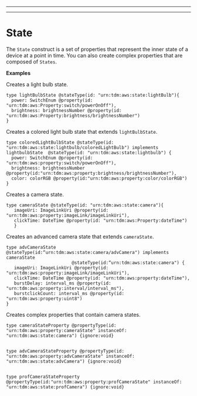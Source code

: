 --------

--------

# State<a name="iot-tg-models-tdm-iot-state"></a>

The `State` construct is a set of properties that represent the inner state of a device at a point in time\. You can also create complex properties that are composed of `States`\.

**Examples**

Creates a light bulb state\.

```
type lightBulbState @stateType(id: "urn:tdm:aws:state:lightBulb"){
  power: SwitchEnum @property(id: "urn:tdm:aws:Property:switch/powerOnOff"),
  brightness: brightnessNumber @property(id: "urn:tdm:aws:Property:brightness/brightnessNumber") 
}
```

Creates a colored light bulb state that extends `lightBulbState`\.

```
type coloredLightBulbState @stateType(id: "urn:tdm:aws:state:lightbulb/coloredLightBulb") implements lightbulbState  @stateType(id: "urn:tdm:aws:state:lightbulb") {
  power: SwitchEnum @property(id: "urn:tdm:aws:property:switch/powerOnOff"),
  brightness: brightnessNumber @property(id:"urn:tdm:aws:property:brightness/brightnessNumber"),
  color: colorRGB @property(id:"urn:tdm:aws:property:color/colorRGB")
}
```

Creates a camera state\.

```
type cameraState @stateType(id: "urn:tdm:aws:state:camera"){
   imageUri: ImageLinkUri @property(id: "urn:tdm:aws:property:imageLink/imageLinkUri"),
   clickTime: DateTime @property(id: "urn:tdm:aws:Property:dateTime") 
   }
```

Creates an advanced camera state that extends `cameraState`\.

```
type advCameraState @stateType(id:“urn:tdm:aws:state:camera/advCamera") implements cameraState 
                         @stateType(id:“urn:tdm:aws:state:camera") {
   imageUri: ImageLinkUri @property(id: "urn:tdm:aws:property:imageLink/imageLinkUri"),
   clickTime: DateTime @property(id: "urn:tdm:aws:property:dateTime"),
   burstDelay: interval_ms @property(id: "urn:tdm:aws:property:interval/interval_ms"),
   burstclickCount: interval_ms @property(id: "urn:tdm:aws:property:uint8")
}
```

Creates complex properties that contain camera states\.

```
type cameraStateProperty @propertyType(id: "urn:tdm:aws:property:cameraState" instanceOf: "urn:tdm:aws:state:camera") {ignore:void}


type advCameraStateProperty @propertyType(id: "urn:tdm:aws:property:advCameraState" instanceOf: "urn:tdm:aws:state:advCamera") {ignore:void}


type profCameraStateProperty @propertyType(id:"urn:tdm:aws:property:profCameraState" instanceOf: "urn:tdm:aws:state:profCamera") {ignore:void}
```